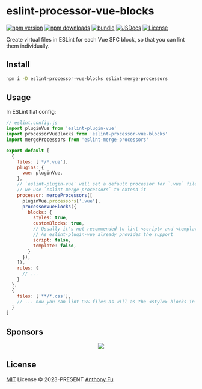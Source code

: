 # eslint-processor-vue-blocks

[![npm version][npm-version-src]][npm-version-href]
[![npm downloads][npm-downloads-src]][npm-downloads-href]
[![bundle][bundle-src]][bundle-href]
[![JSDocs][jsdocs-src]][jsdocs-href]
[![License][license-src]][license-href]

Create virtual files in ESLint for each Vue SFC block, so that you can lint them individually.

## Install

```bash
npm i -D eslint-processor-vue-blocks eslint-merge-processors
```

## Usage

In ESLint flat config:

```js
// eslint.config.js
import pluginVue from 'eslint-plugin-vue'
import processorVueBlocks from 'eslint-processor-vue-blocks'
import mergeProcessors from 'eslint-merge-processors'

export default [
  {
    files: ['*/*.vue'],
    plugins: {
      vue: pluginVue,
    },
    // `eslint-plugin-vue` will set a default processor for `.vue` files
    // we use `eslint-merge-processors` to extend it
    processor: mergeProcessors([
      pluginVue.processors['.vue'],
      processorVueBlocks({
        blocks: {
          styles: true,
          customBlocks: true,
          // Usually it's not recommended to lint <script> and <template>
          // As eslint-plugin-vue already provides the support
          script: false,
          template: false,
        }
      }),
    ]),
    rules: {
      // ...
    }
  },
  {
    files: ['**/*.css'],
    // ... now you can lint CSS files as will as the <style> blocks in Vue SFCs
  }
]
```

## Sponsors

<p align="center">
  <a href="https://cdn.jsdelivr.net/gh/antfu/static/sponsors.svg">
    <img src='https://cdn.jsdelivr.net/gh/antfu/static/sponsors.svg'/>
  </a>
</p>

## License

[MIT](./LICENSE) License © 2023-PRESENT [Anthony Fu](https://github.com/antfu)


<!-- Badges -->

[npm-version-src]: https://img.shields.io/npm/v/eslint-processor-vue-blocks?style=flat&colorA=080f12&colorB=1fa669
[npm-version-href]: https://npmjs.com/package/eslint-processor-vue-blocks
[npm-downloads-src]: https://img.shields.io/npm/dm/eslint-processor-vue-blocks?style=flat&colorA=080f12&colorB=1fa669
[npm-downloads-href]: https://npmjs.com/package/eslint-processor-vue-blocks
[bundle-src]: https://img.shields.io/bundlephobia/minzip/eslint-processor-vue-blocks?style=flat&colorA=080f12&colorB=1fa669&label=minzip
[bundle-href]: https://bundlephobia.com/result?p=eslint-processor-vue-blocks
[license-src]: https://img.shields.io/github/license/antfu/eslint-processor-vue-blocks.svg?style=flat&colorA=080f12&colorB=1fa669
[license-href]: https://github.com/antfu/eslint-processor-vue-blocks/blob/main/LICENSE
[jsdocs-src]: https://img.shields.io/badge/jsdocs-reference-080f12?style=flat&colorA=080f12&colorB=1fa669
[jsdocs-href]: https://www.jsdocs.io/package/eslint-processor-vue-blocks
